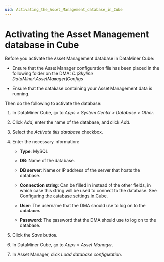 ```yaml
---
uid: Activating_the_Asset_Management_database_in_Cube
---
```


# Activating the Asset Management database in Cube

Before you activate the Asset Management database in DataMiner Cube:

- Ensure that the Asset Manager configuration file has been placed in the following folder on the DMA: *C:\\Skyline DataMiner\\AssetManager\\Configs*

- Ensure that the database containing your Asset Management data is running.

Then do the following to activate the database:

1. In DataMiner Cube, go to *Apps* > *System Center \>* *Database* > *Other*.

2. Click *Add*, enter the name of the database, and click *Add*.

3. Select the *Activate this database* checkbox.

4. Enter the necessary information:

    - **Type**: MySQL

    - **DB**: Name of the database.

    - **DB server**: Name or IP address of the server that hosts the database.

    - **Connection string**: Can be filled in instead of the other fields, in which case this string will be used to connect to the database. See [Configuring the database settings in Cube](xref:Configuring_the_database_settings_in_Cube).

    - **User**: The username that the DMA should use to log on to the database.

    - **Password**: The password that the DMA should use to log on to the database.

5. Click the *Save* button.

6. In DataMiner Cube, go to *Apps* > *Asset Manager*.

7. In Asset Manager, click *Load database configuration*.
